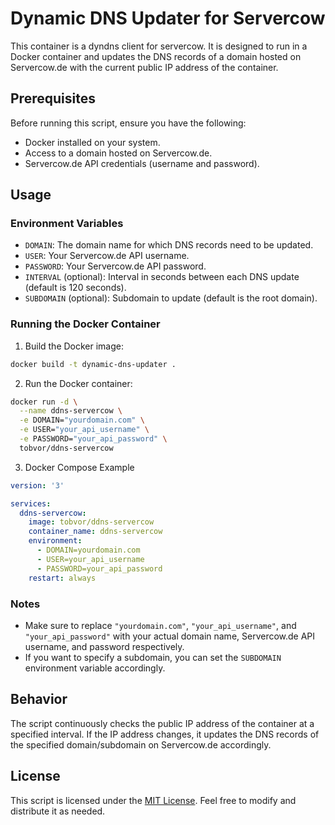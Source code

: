 # Dynamic DNS Updater for Servercow
This container is a dyndns client for servercow. 
It is designed to run in a Docker container and updates the DNS records of a domain hosted on Servercow.de with the current public IP address of the container.

## Prerequisites

Before running this script, ensure you have the following:

- Docker installed on your system.
- Access to a domain hosted on Servercow.de.
- Servercow.de API credentials (username and password).

## Usage

### Environment Variables

- `DOMAIN`: The domain name for which DNS records need to be updated.
- `USER`: Your Servercow.de API username.
- `PASSWORD`: Your Servercow.de API password.
- `INTERVAL` (optional): Interval in seconds between each DNS update (default is 120 seconds).
- `SUBDOMAIN` (optional): Subdomain to update (default is the root domain).

### Running the Docker Container

1. Build the Docker image:

```bash
docker build -t dynamic-dns-updater .
```

2. Run the Docker container:

```bash
docker run -d \
  --name ddns-servercow \
  -e DOMAIN="yourdomain.com" \
  -e USER="your_api_username" \
  -e PASSWORD="your_api_password" \
  tobvor/ddns-servercow
```

3. Docker Compose Example

```yaml
version: '3'

services:
  ddns-servercow:
    image: tobvor/ddns-servercow
    container_name: ddns-servercow
    environment:
      - DOMAIN=yourdomain.com
      - USER=your_api_username
      - PASSWORD=your_api_password
    restart: always
```

### Notes

- Make sure to replace `"yourdomain.com"`, `"your_api_username"`, and `"your_api_password"` with your actual domain name, Servercow.de API username, and password respectively.
- If you want to specify a subdomain, you can set the `SUBDOMAIN` environment variable accordingly.

## Behavior

The script continuously checks the public IP address of the container at a specified interval. If the IP address changes, it updates the DNS records of the specified domain/subdomain on Servercow.de accordingly.

## License

This script is licensed under the [MIT License](LICENSE). Feel free to modify and distribute it as needed.

